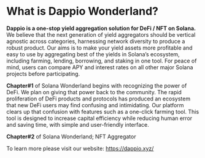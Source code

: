 # What is Dappio Wonderland?

**Dappio is a one-stop yield aggregation solution for DeFi / NFT on Solana.** We believe that the next generation of yield aggregators should be vertical agnostic across categories, harnessing network diversity to produce a robust product. Our aims is to make your yield assets more profitable and easy to use by aggregating best of the yields in Solana’s ecosystem, including farming, lending, borrowing, and staking in one tool. For peace of mind, users can compare APY and interest rates on all other major Solana projects before participating.

**Chapter#1** of Solana Wonderland begins with recognizing the power of DeFi. We plan on giving that power back to the community.
The rapid proliferation of DeFi products and protocols has produced an ecosystem that new DeFi users may find confusing and intimidating. Our platform clears up that confusion with features such as a one-click farming tool. This tool is designed to increase capital efficiency while reducing human error and saving time, with simple and user-friendly interface.

**Chapter#2** of Solana Wonderland; NFT Aggregator




To learn more please visit our website: https://dappio.xyz/  


